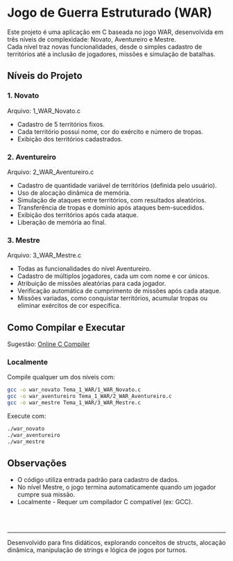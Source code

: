 # Jogo de Guerra Estruturado (WAR)

Este projeto é uma aplicação em C baseada no jogo WAR, desenvolvida em três níveis de complexidade: Novato, Aventureiro e Mestre.  
Cada nível traz novas funcionalidades, desde o simples cadastro de territórios até a inclusão de jogadores, missões e simulação de batalhas.

## Níveis do Projeto

### 1. Novato

Arquivo: 1_WAR_Novato.c

- Cadastro de 5 territórios fixos.
- Cada território possui nome, cor do exército e número de tropas.
- Exibição dos territórios cadastrados.

### 2. Aventureiro

Arquivo: 2_WAR_Aventureiro.c

- Cadastro de quantidade variável de territórios (definida pelo usuário).
- Uso de alocação dinâmica de memória.
- Simulação de ataques entre territórios, com resultados aleatórios.
- Transferência de tropas e domínio após ataques bem-sucedidos.
- Exibição dos territórios após cada ataque.
- Liberação de memória ao final.

### 3. Mestre

Arquivo: 3_WAR_Mestre.c

- Todas as funcionalidades do nível Aventureiro.
- Cadastro de múltiplos jogadores, cada um com nome e cor únicos.
- Atribuição de missões aleatórias para cada jogador.
- Verificação automática de cumprimento de missões após cada ataque.
- Missões variadas, como conquistar territórios, acumular tropas ou eliminar exércitos de cor específica.

## Como Compilar e Executar

Sugestão: [Online C Compiler](https://www.onlinegdb.com/online_c_compiler)

### Localmente

Compile qualquer um dos níveis com:

```sh
gcc -o war_novato Tema_1_WAR/1_WAR_Novato.c
gcc -o war_aventureiro Tema_1_WAR/2_WAR_Aventureiro.c
gcc -o war_mestre Tema_1_WAR/3_WAR_Mestre.c
```

Execute com:

```sh
./war_novato
./war_aventureiro
./war_mestre
```

## Observações

- O código utiliza entrada padrão para cadastro de dados.
- No nível Mestre, o jogo termina automaticamente quando um jogador cumpre sua missão.
- Localmente - Requer um compilador C compatível (ex: GCC).

</br>
</br>

---

Desenvolvido para fins didáticos, explorando conceitos de structs, alocação dinâmica, manipulação de strings e lógica de jogos por turnos.